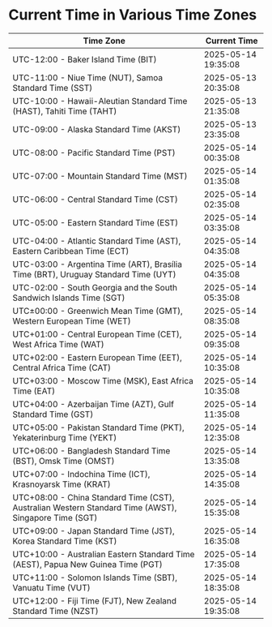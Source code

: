 # Current Time in Various Time Zones

| Time Zone | Current Time |
|-----------|--------------|
| UTC-12:00 - Baker Island Time (BIT) | 2025-05-14 19:35:08 |
| UTC-11:00 - Niue Time (NUT), Samoa Standard Time (SST) | 2025-05-13 20:35:08 |
| UTC-10:00 - Hawaii-Aleutian Standard Time (HAST), Tahiti Time (TAHT) | 2025-05-13 21:35:08 |
| UTC-09:00 - Alaska Standard Time (AKST) | 2025-05-13 23:35:08 |
| UTC-08:00 - Pacific Standard Time (PST) | 2025-05-14 00:35:08 |
| UTC-07:00 - Mountain Standard Time (MST) | 2025-05-14 01:35:08 |
| UTC-06:00 - Central Standard Time (CST) | 2025-05-14 02:35:08 |
| UTC-05:00 - Eastern Standard Time (EST) | 2025-05-14 03:35:08 |
| UTC-04:00 - Atlantic Standard Time (AST), Eastern Caribbean Time (ECT) | 2025-05-14 04:35:08 |
| UTC-03:00 - Argentina Time (ART), Brasília Time (BRT), Uruguay Standard Time (UYT) | 2025-05-14 04:35:08 |
| UTC-02:00 - South Georgia and the South Sandwich Islands Time (SGT) | 2025-05-14 05:35:08 |
| UTC±00:00 - Greenwich Mean Time (GMT), Western European Time (WET) | 2025-05-14 08:35:08 |
| UTC+01:00 - Central European Time (CET), West Africa Time (WAT) | 2025-05-14 09:35:08 |
| UTC+02:00 - Eastern European Time (EET), Central Africa Time (CAT) | 2025-05-14 10:35:08 |
| UTC+03:00 - Moscow Time (MSK), East Africa Time (EAT) | 2025-05-14 10:35:08 |
| UTC+04:00 - Azerbaijan Time (AZT), Gulf Standard Time (GST) | 2025-05-14 11:35:08 |
| UTC+05:00 - Pakistan Standard Time (PKT), Yekaterinburg Time (YEKT) | 2025-05-14 12:35:08 |
| UTC+06:00 - Bangladesh Standard Time (BST), Omsk Time (OMST) | 2025-05-14 13:35:08 |
| UTC+07:00 - Indochina Time (ICT), Krasnoyarsk Time (KRAT) | 2025-05-14 14:35:08 |
| UTC+08:00 - China Standard Time (CST), Australian Western Standard Time (AWST), Singapore Time (SGT) | 2025-05-14 15:35:08 |
| UTC+09:00 - Japan Standard Time (JST), Korea Standard Time (KST) | 2025-05-14 16:35:08 |
| UTC+10:00 - Australian Eastern Standard Time (AEST), Papua New Guinea Time (PGT) | 2025-05-14 17:35:08 |
| UTC+11:00 - Solomon Islands Time (SBT), Vanuatu Time (VUT) | 2025-05-14 18:35:08 |
| UTC+12:00 - Fiji Time (FJT), New Zealand Standard Time (NZST) | 2025-05-14 19:35:08 |
